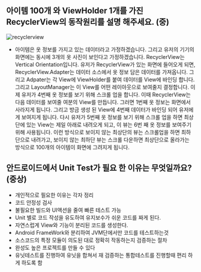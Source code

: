 ## 아이템 100개 와 ViewHolder 1개를 가진 RecyclerView의 동작원리를 설명 해주세요. **(중)**
![recyclerview](https://cdn-images-1.medium.com/max/800/1*t9p4etzI6Wdh3A33i6d5Ig.jpeg)
   - 아이템은 옷 정보를 가지고 있는 데이터라고 가정하겠습니다. 그리고 유저의 기기의 화면에는 동시에 3개의 옷 사진이 보인다고 가정하겠습니다. RecyclerView는 Vertical Orientation입니다. 유저가 RecyclerView가 있는 화면에 들어오게 되면, RecyclerView.Adapter는 데이터 소스에서 옷 정보 담은 데이터를 가져옵니다. 그리고 Adpater는 각 View에 ViewHolder를 붙여 데이터를 View에 바인딩 합니다. 그리고 LayoutManager는 이 View를 어떤 레이아웃으로 보여줄지 결정합니다. 
   이제 유저가 4번째 옷 정보를 보기 위해 스크롤 업을 합니다. 이때 RecyclerView는 다음 데이터를 보여줄 여분의 View를 만듭니다. 그러면 1번째 옷 정보는 화면에서 사라지게 됩니다. 그리고 방금 생성 된 View에 4번째 데이터가 바인딩 되어 유저에게 보여지게 됩니다. 다시 유저가 5번째 옷 정보를 보기 위해 스크롤 업을 하면 최상단에 있는 View는 제일 아래로 내려오게 되고, 이 뷰는 6번 째 옷 정보를 보여주기 위해 사용됩니다. 이런 방식으로 보이지 않는 최상단의 뷰는 스크롤업을 하면 최하단으로 내려가고, 보이지 않는 최하단 뷰는 스크롤 다운하면 최상단으로 올라가는 방식으로 100개의 아이템이 화면에 그려지게 됩니다.

## 안드로이드에서 Unit Test가 필요 한 이유는 무엇일까요? **(중상)**
   - 개인적으로 필요한 이유는 각자 정리
   - 코드 안정성 검사
   - 불필요한 빌드와 UI액션을 줄여 빠른 테스트 가능
   - Unit 별로 코드 작성을 유도하여 유지보수가 쉬운 코드를 짜게 된다.
   - 자연스럽게 View와 기능이 분리된 코드를 생성한다.
   - Android FrameWork와 분리하여 JVM단에서만 코드를 테스트하는것
   - 소스코드의 특정 모듈이 의도된 대로 정확히 작동하는지 검증하는 절차
   - 완성도 높은 프로젝트를 만들 수 있다
   - 유닛테스트를 진행하여 유닛을 합쳐서 재 검증하는 통합테스트를 진행할때 편리 하게 하도록 함
